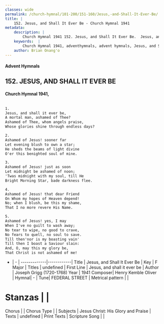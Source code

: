 ```yaml
---
classes: wide
permalink: /church-hymnal/101-200/151-160/Jesus,-and-Shall-It-Ever-Be/
title: |
    152. Jesus, and Shall It Ever Be - Church Hymnal 1941
metadata:
    description: |
        Church Hymnal 1941 152. Jesus, and Shall It Ever Be.  Jesus, and shall it ever be,  A mortal man, ashamed of Thee?  Ashamed of Thee, whom angels praise,  Whose glories shine through endless days?  
    keywords:  |
        Church Hymnal 1941, adventhymnals, advent hymnals, Jesus, and Shall It Ever Be, Jesus, and shall it ever be. 
    author: Brian Onang'o
---
```


#### Advent Hymnals
## 152. JESUS, AND SHALL IT EVER BE
####  Church Hymnal 1941,

```txt

1.
Jesus, and shall it ever be, 
A mortal man, ashamed of Thee? 
Ashamed of Thee, whom angels praise, 
Whose glories shine through endless days? 

2.
Ashamed of Jesus! sooner far 
Let evening blush to own a star; 
He sheds the beams of light divine 
O'er this benighted soul of mine. 

3.
Ashamed of Jesus! just as soon 
Let midnight be ashamed of noon; 
'Twas midnight with my soul, till He 
Bright Morning Star, bade darkness flee. 

4.
Ashamed of Jesus! that dear Friend 
On Whom my hopes of Heaven depend! 
No; when I blush, be this my shame, 
That I no more revere His Name. 

5.
Ashamed of Jesus! yes, I may 
When I've no guilt to wash away; 
No tear to wipe, no good to crave, 
No fears to quell, no soul to save. 
Till then'nor is my boasting vain' 
Till then I boast a Saviour slain: 
And, O, may this my glory be, 
That Christ is not ashamed of me!


```

- |   -  |
-------------|------------|
Title | Jesus, and Shall It Ever Be |
Key | F Major |
Titles | undefined |
First Line | Jesus, and shall it ever be |
Author | Joseph Grigg (1720-1768)
Year | 1941
Composer| Henry Kemble Oliver |
Hymnal|  - |
Tune| FEDERAL STREET |
Metrical pattern | |
# Stanzas |  |
Chorus |  |
Chorus Type |  |
Subjects | Jesus Christ: His Glory and Praise |
Texts | undefined |
Print Texts | 
Scripture Song |  |
    
